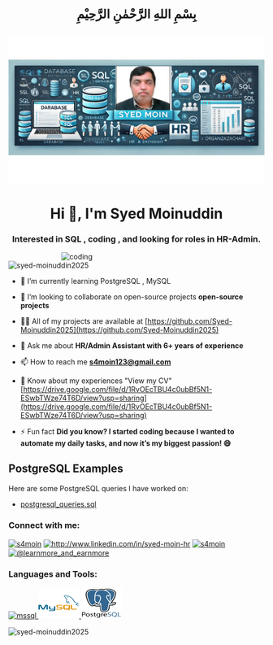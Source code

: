  <div align="center" style="font-size:24px; font-weight:bold;">
    بِسْمِ اللهِ الرَّحْمٰنِ الرَّحِيْمِ
</div>

<br>

![Banner](https://github.com/Syed-Moinuddin2025/Syed-Moinuddin2025/blob/main/banner1.png)

<h1 align="center">Hi 👋, I'm Syed Moinuddin</h1>
<h3 align="center">Interested in SQL , coding , and looking for roles in HR-Admin.</h3>
<img align="right" alt="coding" width="400" src= "https://user-images.githubusercontent.com/55389276/140866485-8fb1c876-9a8f-4d6a-98dc-08c4981eaf70.gif">

<p align="left"> <img src="https://komarev.com/ghpvc/?username=syed-moinuddin2025&label=Profile%20views&color=0e75b6&style=flat" alt="syed-moinuddin2025" /> </p>

- 🌱 I’m currently learning   PostgreSQL , MySQL 

- 👯 I’m looking to collaborate on open-source projects **open-source projects**
- 👨‍💻 All of my projects are available at [https://github.com/Syed-Moinuddin2025](https://github.com/Syed-Moinuddin2025)
- 💬 Ask me about **HR/Admin Assistant with 6+ years of experience**

- 📫 How to reach me **s4moin123@gmail.com**

- 📄 Know about my experiences "View my CV" [https://drive.google.com/file/d/1RvOEcTBU4c0ubBf5N1-ESwbTWze74T6D/view?usp=sharing](https://drive.google.com/file/d/1RvOEcTBU4c0ubBf5N1-ESwbTWze74T6D/view?usp=sharing)

- ⚡ Fun fact **Did you know? I started coding because I wanted to automate my daily tasks, and now it’s my biggest passion! 😄**
##  PostgreSQL Examples

Here are some PostgreSQL queries I have worked on:
- [postgresql_queries.sql](https://github.com/Syed-Moinuddin2025/SQL-Basics-for-All/blob/main/postgresql_queries.sql)
<h3 align="left">Connect with me:</h3>
<p align="left">
<a href="https://twitter.com/s4moin" target="blank"><img align="center" src="https://raw.githubusercontent.com/rahuldkjain/github-profile-readme-generator/master/src/images/icons/Social/twitter.svg" alt="s4moin" height="50" width="50" /></a>
<a href="https://linkedin.com/in/http://www.linkedin.com/in/syed-moin-hr" target="blank"><img align="center" src="https://raw.githubusercontent.com/rahuldkjain/github-profile-readme-generator/master/src/images/icons/Social/linked-in-alt.svg" alt="http://www.linkedin.com/in/syed-moin-hr" height="50" width="50" /></a>
<a href="https://instagram.com/s4moin" target="blank"><img align="center" src="https://raw.githubusercontent.com/rahuldkjain/github-profile-readme-generator/master/src/images/icons/Social/instagram.svg" alt="s4moin" height="50" width="50" /></a>
<a href="https://www.youtube.com/c/@learnmore_and_earnmore" target="blank"><img align="center" src="https://raw.githubusercontent.com/rahuldkjain/github-profile-readme-generator/master/src/images/icons/Social/youtube.svg" alt="@learnmore_and_earnmore" height="50" width="50" /></a>
</p>

<h3 align="left">Languages and Tools:</h3>
<p align="left"> <a href="https://www.microsoft.com/en-us/sql-server" target="_blank" rel="noreferrer"> <img src="https://www.svgrepo.com/show/303229/microsoft-sql-server-logo.svg" alt="mssql" width="70" height="60"/> </a> <a href="https://www.mysql.com/" target="_blank" rel="noreferrer"> <img src="https://raw.githubusercontent.com/devicons/devicon/master/icons/mysql/mysql-original-wordmark.svg" alt="mysql" width="80" height="60"/> </a> <a href="https://www.postgresql.org" target="_blank" rel="noreferrer"> <img src="https://raw.githubusercontent.com/devicons/devicon/master/icons/postgresql/postgresql-original-wordmark.svg" alt="postgresql" width="80" height="60"/> </a> </p>

<p><img align="center" src="https://github-readme-stats.vercel.app/api/top-langs?username=syed-moinuddin2025&show_icons=true&locale=en&layout=compact" alt="syed-moinuddin2025" /></p>
